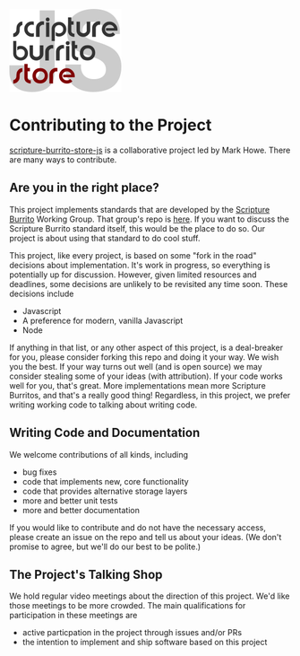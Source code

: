 ![Logo](./logo_xs.png)

# Contributing to the Project

[scripture-burrito-store-js](../../README.md) is a collaborative project led by Mark Howe. There are many ways to contribute.

## Are you in the right place?

This project implements standards that are developed by the [Scripture Burrito](http://burrito.bible) Working Group. That group's repo is [here](https://github.com/bible-technology/scripture-burrito). If you want to discuss the Scripture Burrito standard itself, this would be the place to do so. Our project is about using that standard to do cool stuff.

This project, like every project, is based on some "fork in the road" decisions about implementation. It's work in progress, so everything is potentially up for discussion. However, given limited resources and deadlines, some decisions are unlikely to be revisited any time soon. These decisions include

- Javascript
- A preference for modern, vanilla Javascript
- Node

If anything in that list, or any other aspect of this project, is a deal-breaker for you, please consider forking this repo and doing it your way. We wish you the best. If your way turns out well (and is open source) we may consider stealing some of your ideas (with attribution). If your code works well for you, that's great. More implementations mean more Scripture Burritos, and that's a really good thing!  Regardless, in this project, we prefer writing working code to talking about writing code.

## Writing Code and Documentation

We welcome contributions of all kinds, including

- bug fixes
- code that implements new, core functionality
- code that provides alternative storage layers
- more and better unit tests
- more and better documentation

If you would like to contribute and do not have the necessary access, please create an issue on the repo and tell us about your ideas. (We don't promise to agree, but we'll do our best to be polite.)

## The Project's Talking Shop

We hold regular video meetings about the direction of this project. We'd like those meetings to be more crowded. The main qualifications for participation in these meetings are

- active particpation in the project through issues and/or PRs
- the intention to implement and ship software based on this project
